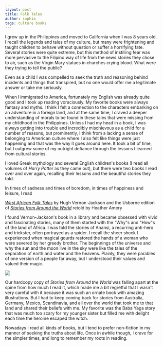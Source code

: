 ```yaml
---
layout: post
title: Folk Tales
author: sophia
tags: culture books
---
```


I grew up in the Philippines and moved to California when I was 8 years old. I recall the legends and tales of my culture, but many were frightening and taught children to behave without question or suffer a horrifying fate. Several stories were quite extreme, but this method of instilling fear was more pervasive to the Filipino way of life from the news stories they chose to air, such as the Virgin Mary statues in churches crying blood. What were they trying to tell the public?

Even as a child I was compelled to seek the truth and reasoning behind incidents and things that transpired, but no one would offer me a legitimate answer or take me seriously. 

When I immigrated to America, fortunately my English was already quite good and I took up reading voraciously. My favorite books were always fantasy and myths. I think I felt a connection to the characters embarking on an adventure in a foreign land, and at the same time, I craved a deeper understanding of morals to be found in these tales that were missing from my childhood in the Philippines. Unless I had my head in a book, I was always getting into trouble and incredibly mischievous as a child for a number of reasons, but prominently, I think from a lacking a sense of belonging to American culture where I also felt like things were just happening and that was the way it goes around here. It took a bit of time, but I outgrew some of my outright defiance through the lessons I learned from cultural stories.

I loved Greek mythology and several English children's books (I read all volumes of *Harry Potter* as they came out), but there were two books I read over and over again, recalling their lessons and the beautiful stories they told. 

In times of sadness and times of boredom, in times of happiness and leisure, I read 

[*West African Folk Tales*](https://store.doverpublications.com/0486427641.html) by Hugh Vernon-Jackson
and the Usborne edition of [*Stories from Around the World*](https://www.worldcat.org/title/usborne-stories-from-around-the-world/oclc/44736371) retold by Heather Amery

I found Vernon-Jackson's book in a library and became obsessed with vivid and fascinating stories, many of them started with the "Why"s and "How"s of the land of Africa. I was told the stories of Anansi, a recurring anti-hero and trickster, often portrayed as a spider. I recall the sheer shock I experienced when magical gourds restored the hands of a woman who were severed by her greedy brother. The beginnings of the universe and why the sun and the moon live in the sky were like the tales of the separation of earth and water and the heavens. Plainly, they were parables of one version of a people far away, but I understood their values and valued their magic. 

<img src='/images/stories.png'>

Our hardcopy copy of *Stories from Around the World* was falling apart at the spine from how much I read it, which made me a bit regretful that I wasn't very careful with it because it was such an ornate book with amazing illustrations. But I had to keep coming back for stories from Australia, Germany, Mexico, Scandinavia, and all over the world that took me to that land and shared their beliefs with me. My favorite was the Baba Yaga story that was much too scary for my younger sister but filled me with delight each time the heroine escaped the witch. 


Nowadays I read all kinds of books, but I tend to prefer non-fiction in my manner of seeking the truths about life. Once in awhile though, I crave for the simpler times, and long to remember my roots in reading.
